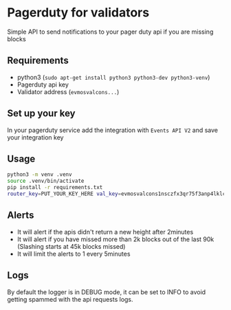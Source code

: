 # Pagerduty for validators

Simple API to send notifications to your pager duty api if you are missing blocks

## Requirements

- python3 (`sudo apt-get install python3 python3-dev python3-venv`)
- Pagerduty api key
- Validator address (`evmosvalcons...`)

## Set up your key

In your pagerduty service add the integration with `Events API V2` and save your integration key

## Usage

```sh
python3 -m venv .venv
source .venv/bin/activate
pip install -r requirements.txt
router_key=PUT_YOUR_KEY_HERE val_key=evmosvalcons1nsczfx3qr75f3anp4lklcanm585x7vwfuw3mt4 python3 main.py
```

## Alerts

- It will alert if the apis didn't return a new height after 2minutes
- It will alert if you have missed more than 2k blocks out of the last 90k (Slashing starts at 45k blocks missed)
- It will limit the alerts to 1 every 5minutes

## Logs

By default the logger is in DEBUG mode, it can be set to INFO to avoid getting spammed with the api requests logs.
